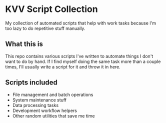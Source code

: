 # KVV Script Collection

My collection of automated scripts that help with work tasks because I'm too lazy to do repetitive stuff manually.

## What this is

This repo contains various scripts I've written to automate things I don't want to do by hand. If I find myself doing the same task more than a couple times, I'll usually write a script for it and throw it in here.

## Scripts included

- File management and batch operations
- System maintenance stuff
- Data processing tasks
- Development workflow helpers
- Other random utilities that save me time